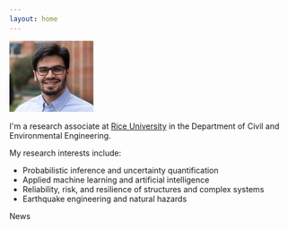 ```yaml
---
layout: home 
---
```

<img src="images/Latest.jpg" width="150">

I'm a research associate at [Rice University](https://www.rice.edu/) in the Department of Civil and Environmental Engineering.
<!--Also, I'm part of the [SISRRA](https://duenas-osorio.rice.edu/sisrra) research group.-->

My research interests include:

* Probabilistic inference and uncertainty quantification
* Applied machine learning and artificial intelligence
* Reliability, risk, and resilience of structures and complex systems
* Earthquake engineering and natural hazards

<!--
## Education ##

* Ph.D. Candidate in Civil and Environmental Engineering, [Rice University](https://www.rice.edu/). 2015-Present.
* M.S. in Civil Engineering, [Polytechnic University of Turin](https://www.polito.it/?lang=en). 2012-2014.
* B.S. in Civil Engineering, [Central University of Venezuela (UCV)](http://www.ucv.ve/). 2007-2012.


## Elsewhere ##

* [Google Scholar](https://scholar.google.com/citations?user=mm0pN8oAAAAJ&hl=en)
* [ResearchGate](https://www.researchgate.net/profile/Roger_Paredes2)
* [LinkedIn](https://www.linkedin.com/in/paredesroger/)
* [Twitter](https://twitter.com/paredesrogerl)
-->

News 
